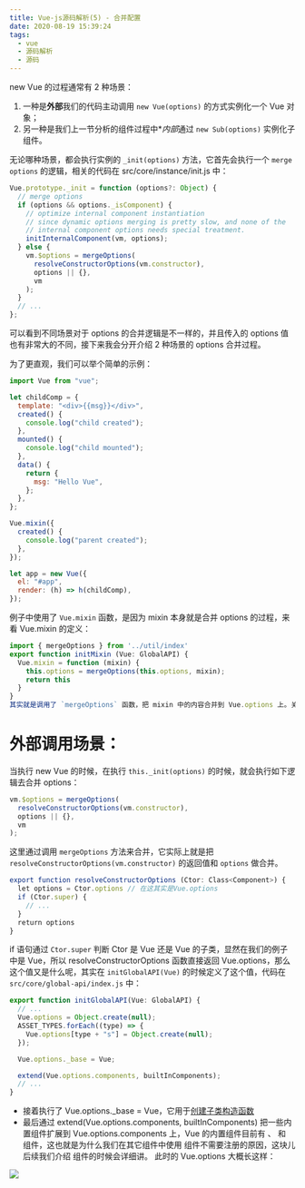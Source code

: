 ```yaml
---
title: Vue-js源码解析(5) - 合并配置
date: 2020-08-19 15:39:24
tags:
  - vue
  - 源码解析
  - 源码
---
```


new Vue 的过程通常有 2 种场景：

1. 一种是**外部**我们的代码主动调用 `new Vue(options)` 的方式实例化一个 Vue 对象；
2. 另一种是我们上一节分析的组件过程中\**内部*通过 `new Sub(options)` 实例化子组件。

<!-- more -->

无论哪种场景，都会执行实例的 `_init(options)` 方法，它首先会执行一个 `merge options` 的逻辑，相关的代码在 src/core/instance/init.js 中：

```js
Vue.prototype._init = function (options?: Object) {
  // merge options
  if (options && options._isComponent) {
    // optimize internal component instantiation
    // since dynamic options merging is pretty slow, and none of the
    // internal component options needs special treatment.
    initInternalComponent(vm, options);
  } else {
    vm.$options = mergeOptions(
      resolveConstructorOptions(vm.constructor),
      options || {},
      vm
    );
  }
  // ...
};
```

可以看到不同场景对于 options 的合并逻辑是不一样的，并且传入的 options 值也有非常大的不同，接下来我会分开介绍 2 种场景的 options 合并过程。

为了更直观，我们可以举个简单的示例：

```js
import Vue from "vue";

let childComp = {
  template: "<div>{{msg}}</div>",
  created() {
    console.log("child created");
  },
  mounted() {
    console.log("child mounted");
  },
  data() {
    return {
      msg: "Hello Vue",
    };
  },
};

Vue.mixin({
  created() {
    console.log("parent created");
  },
});

let app = new Vue({
  el: "#app",
  render: (h) => h(childComp),
});
```
例子中使用了 `Vue.mixin` 函数，是因为 mixin 本身就是合并 options 的过程，来看 Vue.mixin 的定义：

```js
import { mergeOptions } from '../util/index'
export function initMixin (Vue: GlobalAPI) {
  Vue.mixin = function (mixin) {
    this.options = mergeOptions(this.options, mixin);
    return this
  }
}
其实就是调用了 `mergeOptions` 函数，把 mixin 中的内容合并到 Vue.options 上。关于 mergeOptions 函数在下文介绍

```

# 外部调用场景：

当执行 new Vue 的时候，在执行 `this._init(options)` 的时候，就会执行如下逻辑去合并 options：

```js
vm.$options = mergeOptions(
  resolveConstructorOptions(vm.constructor),
  options || {},
  vm
);
```

这里通过调用 `mergeOptions` 方法来合并，它实际上就是把 `resolveConstructorOptions(vm.constructor)` 的返回值和 `options` 做合并。
```js
export function resolveConstructorOptions (Ctor: Class<Component>) {  
  let options = Ctor.options // 在这其实是Vue.options  
  if (Ctor.super) {    
    // ...  
  }  
  return options
}
```
if 语句通过 `Ctor.super` 判断 Ctor 是 Vue 还是 Vue 的子类，显然在我们的例子中是 Vue，所以 resolveConstructorOptions 函数直接返回 Vue.options，那么这个值又是什么呢，其实在 `initGlobalAPI(Vue)` 的时候定义了这个值，代码在 `src/core/global-api/index.js` 中：

```js
export function initGlobalAPI(Vue: GlobalAPI) {
  // ...
  Vue.options = Object.create(null);
  ASSET_TYPES.forEach((type) => {
    Vue.options[type + "s"] = Object.create(null);
  });

  Vue.options._base = Vue;

  extend(Vue.options.components, builtInComponents);
  // ...
}
```
* 接着执行了 Vue.options._base = Vue，它用于[创建子类构造函数](https://blog.liujiefront.com/2020/08/18/Vue-js%E6%BA%90%E7%A0%81%E8%A7%A3%E6%9E%90-3-createComponent/)
* 最后通过 extend(Vue.options.components, builtInComponents) 把一些内置组件扩展到 Vue.options.components 上，Vue 的内置组件目前有 <keep-alive>、<transition> 和 <transition-group> 组件，这也就是为什么我们在其它组件中使用 <keep-alive> 组件不需要注册的原因，这块儿后续我们介绍 <keep-alive> 组件的时候会详细讲。
此时的 Vue.options 大概长这样：

![](https://cdn.liujiefront.com/images/algorithm/xax4l.png)